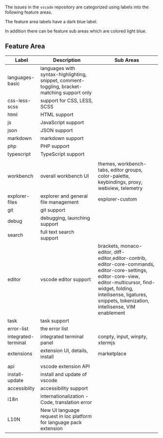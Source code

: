 The issues in the `vscode` repository are categorized using labels into the following feature areas.

The feature area labels have a dark blue label.

In addition there can be feature sub areas which are colored light blue.

## Feature Area
|Label|Description|Sub Areas|
|---|---|------|
|languages-basic|languages with syntax-highlighting, snippet, comment-toggling, bracket-matching support only||
|css-less-scss|support for CSS, LESS, SCSS||
|html|HTML support||
|js|JavaScript support||
|json|JSON support||
|markdown|markdown support||
|php|PHP support||
|typescript|TypeScript support||
|||
|workbench|overall workbench UI|themes, workbench-tabs, editor groups, color-palette, keybindings, proxy, webview, telemetry|
|explorer-files|explorer and general file management|explorer-custom|
|git|git support||
|debug|debugging, launching support||
|search|full text search support||
|editor|vscode editor support|brackets, monaco-editor, diff-editor,editor-contrib, editor-core-commands, editor-core-settings, editor-core-view, editor-multicursor, find-widget, folding, intellisense, ligatures, snippets, tokenization, intellisense, VIM enablement|
|task|task support||
|error-list|the error list||
|integrated-terminal|integrated terminal panel|conpty, input, winpty, xtermjs|
|extensions|extension UI, details, install|marketplace|
|||
|api|vscode extension API||
|install-update|install and update of vscode||
|accessiblity|accessibility support||
|i18n|internationalization - Code, translation error||
|L10N|New UI language request in loc platform for language pack extension||